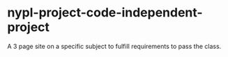 # nypl-project-code-independent-project
A 3 page site on a specific subject to fulfill requirements to pass the class. 
